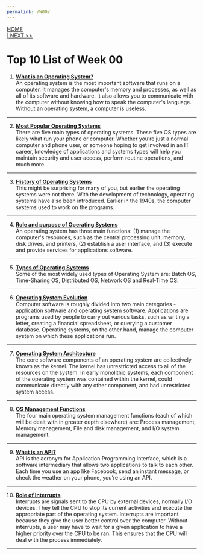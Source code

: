 ```yaml
---
permalink: /W00/
---
```

[HOME](../)<br>
[| NEXT >>](../W01/)<br>

# Top 10 List of Week 00

1. **[What is an Operating System?](https://edu.gcfglobal.org/en/computerbasics/understanding-operating-systems/1/)** <br>
An operating system is the most important software that runs on a computer. It manages the computer's memory and processes, as well as all of its software and hardware. It also allows you to communicate with the computer without knowing how to speak the computer's language. Without an operating system, a computer is useless.<br>
* * *

2. **[Most Popular Operating Systems](https://www.wgu.edu/blog/5-most-popular-operating-systems1910.html)** <br>
There are five main types of operating systems. These five OS types are likely what run your phone or computer. Whether you’re just a normal computer and phone user, or someone hoping to get involved in an IT career, knowledge of applications and systems types will help you maintain security and user access, perform routine operations, and much more. <br>
* * *

3. **[History of Operating Systems](https://www.sutori.com/story/the-history-of-operating-systems--751ipFKEkLteiExiGXe7XVhu)** <br>
This might be surprising for many of you, but earlier the operating systems were not there. With the development of technology, operating systems have also been introduced. Earlier in the 1940s, the computer systems used to work on the programs. <br>
* * *

4. **[Role and purpose of Operating Systems](https://kullabs.com/class-11/computer-science-1/operating-system-2/introduction-role-and-function-of-operating-system)** <br>
An operating system has three main functions: (1) manage the computer's resources, such as the central processing unit, memory, disk drives, and printers, (2) establish a user interface, and (3) execute and provide services for applications software.<br>
* * *

5. **[Types of Operating Systems](https://www.geeksforgeeks.org/types-of-operating-systems/)** <br>
Some of the most widely used types of Operating System are: Batch OS, Time-Sharing OS, Distributed OS, Network OS and Real-Time OS. <br>
* * *

6. **[Operating System Evolution](http://www.technologyuk.net/computing/computer-software/operating-systems/operating-system-evolution.shtml)** <br>
Computer software is roughly divided into two main categories - application software and operating system software. Applications are programs used by people to carry out various tasks, such as writing a letter, creating a financial spreadsheet, or querying a customer database. Operating systems, on the other hand, manage the computer system on which these applications run. <br>
* * *

7. **[Operating System Architecture](http://www.technologyuk.net/computing/computer-software/operating-systems/operating-system-architecture.shtml)** <br>
The core software components of an operating system are collectively known as the kernel. The kernel has unrestricted access to all of the resources on the system. In early monolithic systems, each component of the operating system was contained within the kernel, could communicate directly with any other component, and had unrestricted system access. <br>
* * *

8. **[OS Management Functions](http://www.technologyuk.net/computing/computer-software/operating-systems/os-management-functions.shtml)** <br>
The four main operating system management functions (each of which will be dealt with in greater depth elsewhere) are: Process management, Memory management, File and disk management, and I/O system management. <br>
* * *

9. **[What is an API?](https://www.mulesoft.com/resources/api/what-is-an-api)** <br>
API is the acronym for Application Programming Interface, which is a software intermediary that allows two applications to talk to each other. Each time you use an app like Facebook, send an instant message, or check the weather on your phone, you’re using an API. <br>
* * *

10. **[Role of Interrupts](http://faculty.salina.k-state.edu/tim/ossg/Introduction/OSworking.html#:~:text=Interrupts%20are%20signals%20sent%20to,part%20of%20the%20operating%20system.&text=Hardware%20Interupts%20are%20generated%20by,some%20attention%20from%20the%20OS.)** <br>
Interrupts are signals sent to the CPU by external devices, normally I/O devices. They tell the CPU to stop its current activities and execute the appropriate part of the operating system. Interrupts are important because they give the user better control over the computer. Without interrupts, a user may have to wait for a given application to have a higher priority over the CPU to be ran. This ensures that the CPU will deal with the process immediately. <br>
* * *

